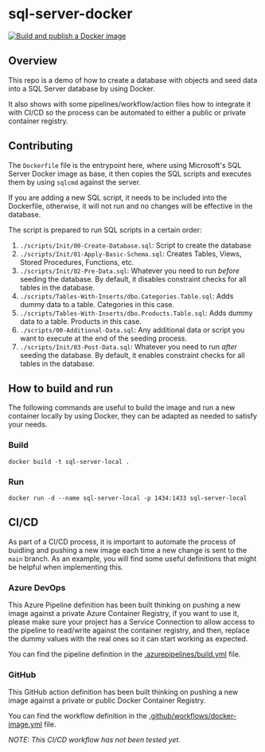 # sql-server-docker
[![Build and publish a Docker image](https://github.com/nruizneiman/sql-server-docker/actions/workflows/docker-image.yml/badge.svg)](https://github.com/nruizneiman/sql-server-docker/actions/workflows/docker-image.yml)

## Overview
This repo is a demo of how to create a database with objects and seed data into a SQL Server database by using Docker.

It also shows with some pipelines/workflow/action files how to integrate it with CI/CD so the process can be automated to either a public or private container registry.

## Contributing
The `Dockerfile` file is the entrypoint here, where using Microsoft's SQL Server Docker image as base, it then copies the SQL scripts and executes them by using `sqlcmd` against the server.

If you are adding a new SQL script, it needs to be included into the Dockerfile, otherwise, it will not run and no changes will be effective in the database.

The script is prepared to run SQL scripts in a certain order:
1. `./scripts/Init/00-Create-Database.sql`: Script to create the database
2. `./scripts/Init/01-Apply-Basic-Schema.sql`: Creates Tables, Views, Stored Procedures, Functions, etc.
3. `./scripts/Init/02-Pre-Data.sql`: Whatever you need to run _before_ seeding the database. By default, it disables constraint checks for all tables in the database.
4. `./scripts/Tables-With-Inserts/dbo.Categories.Table.sql`: Adds dummy data to a table. Categories in this case.
5. `./scripts/Tables-With-Inserts/dbo.Products.Table.sql`: Adds dummy data to a table. Products in this case.
6. `./scripts/00-Additional-Data.sql`: Any additional data or script you want to execute at the end of the seeding process.
7. `./scripts/Init/03-Post-Data.sql`: Whatever you need to run _after_ seeding the database. By default, it enables constraint checks for all tables in the database.

## How to build and run
The following commands are useful to build the image and run a new container locally by using Docker, they can be adapted as needed to satisfy your needs.
### Build
```shell
docker build -t sql-server-local .
```

### Run
```shell
docker run -d --name sql-server-local -p 1434:1433 sql-server-local
```

## CI/CD
As part of a CI/CD process, it is important to automate the process of buidling and pushing a new image each time a new change is sent to the `main` branch. As an example, you will find some useful definitions that might be helpful when implementing this.

### Azure DevOps
This Azure Pipeline definition has been built thinking on pushing a new image against a private Azure Container Registry, if you want to use it, please make sure your project has a Service Connection to allow access to the pipeline to read/write against the container registry, and then, replace the dummy values with the real ones so it can start working as expected.

You can find the pipeline definition in the [.azurepipelines/build.yml](./.azurepipelines/build.yml) file.

### GitHub
This GitHub action definition has been built thinking on pushing a new image against a private or public Docker Container Registry.

You can find the workflow definition in the [.github/workflows/docker-image.yml](./.github/workflows/docker-image.yml) file.

_NOTE: This CI/CD workflow has not been tested yet._